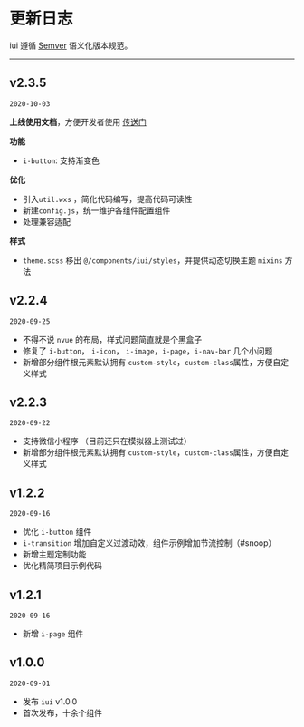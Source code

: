 # 更新日志

iui 遵循 [Semver](https://semver.org/lang/zh-CN/) 语义化版本规范。

---  
## v2.3.5

`2020-10-03`

**上线使用文档**，方便开发者使用 [传送门](https://static-386415c0-10b5-4a03-a868-8fb41b9e886e.bspapp.com/docs/)

**功能**

- `i-button`: 支持渐变色
<!-- - 新增 `i-picker` 和 `datetime-picker` -->

**优化**

- 引入`util.wxs` ，简化代码编写，提高代码可读性
- 新建`config.js`，统一维护各组件配置组件
- 处理兼容适配

**样式**

- `theme.scss` 移出 `@/components/iui/styles`，并提供动态切换主题 `mixins` 方法

## v2.2.4

`2020-09-25`

- 不得不说 `nvue` 的布局，样式问题简直就是个黑盒子
- 修复了 `i-button`， `i-icon`， `i-image`，`i-page`，`i-nav-bar` 几个小问题
- 新增部分组件根元素默认拥有 `custom-style`，`custom-class`属性，方便自定义样式

## v2.2.3

`2020-09-22`

- 支持微信小程序 （目前还只在模拟器上测试过）
- 新增部分组件根元素默认拥有 `custom-style`，`custom-class`属性，方便自定义样式

## v1.2.2

`2020-09-16`

- 优化 `i-button` 组件
- `i-transition` 增加自定义过渡动效，组件示例增加节流控制（#snoop）
- 新增主题定制功能
- 优化精简项目示例代码

## v1.2.1

`2020-09-16`

- 新增 `i-page` 组件

## v1.0.0

`2020-09-01`

- 发布 `iui` v1.0.0
- 首次发布，十余个组件